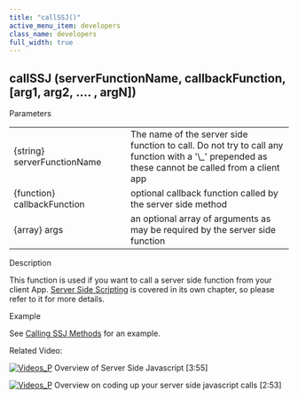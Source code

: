 ```yaml
---
title: "callSSJ()"
active_menu_item: developers
class_name: developers
full_width: true
---
```



## callSSJ (serverFunctionName, callbackFunction, [arg1, arg2, .... , argN])

Parameters

<table>
<tr>
<td width="211">
{string} serverFunctionName

</td>
<td width="9">
</td>
<td width="660">
The name of the server side function to call. Do not try to call any function with a '\_' prepended as these cannot be called from a client app

</td>
</tr>
<tr>
<td width="211">
{function} callbackFunction

</td>
<td width="9">
</td>
<td width="660">
optional callback function called by the server side method

</td>
</tr>
<tr>
<td width="211">
{array} args

</td>
<td width="9">
</td>
<td width="660">
an optional array of arguments as may be required by the server side function

</td>
</tr>
</table>

Description

This function is used if you want to call a server side function from your client App. [Server Side Scripting](../../server-side-scripting-overview/index) is covered in its own chapter, so please refer to it for more details.

Example

See [Calling SSJ Methods](../../server-side-scripting-overview/calling-ssj-methods) for an example.

Related Video:

[![Videos\_P](/img/docs/videos_p.png)](http://www.youtube.com/v/LGzP1Uxk5c4?autoplay=1&hd=1&fs=1&showsearch=0&rel=0&) Overview of Server Side Javascript [3:55]

[![Videos\_P](/img/docs/videos_p.png)](http://www.youtube.com/v/88rEQc8Itvk?autoplay=1&hd=1&fs=1&showsearch=0&rel=0&) Overview on coding up your server side javascript calls [2:53]

